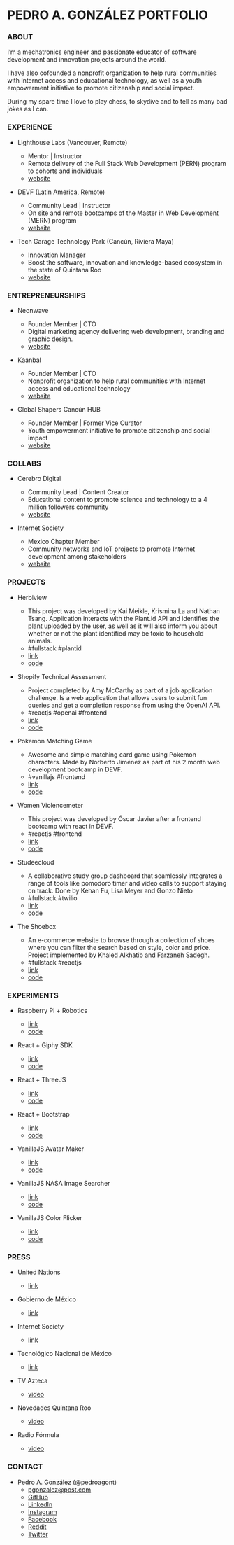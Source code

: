 # PEDRO A. GONZÁLEZ PORTFOLIO

### ABOUT

I’m a mechatronics engineer and passionate educator of software development and innovation projects around the world.

I have also cofounded a nonprofit organization to help rural communities with Internet access and educational technology, as well as a youth empowerment initiative to promote citizenship and social impact.

During my spare time I love to play chess, to skydive and to tell as many bad jokes as I can.

### EXPERIENCE

- Lighthouse Labs (Vancouver, Remote)
  - Mentor | Instructor
  - Remote delivery of the Full Stack Web Development (PERN) program to cohorts and individuals
  - [website](https://www.lighthouselabs.ca)

- DEVF (Latin America, Remote)
  - Community Lead | Instructor
  - On site and remote bootcamps of the Master in Web Development (MERN) program
  - [website](https://devf.la)

- Tech Garage Technology Park (Cancún, Riviera Maya)
  - Innovation Manager
  - Boost the software, innovation and knowledge-based ecosystem in the state of Quintana Roo
  - [website](https://www.facebook.com/techgaragemx)

### ENTREPRENEURSHIPS

- Neonwave
  - Founder Member | CTO
  - Digital marketing agency delivering web development, branding and graphic design.
  - [website](https://neonwave.mx)

- Kaanbal
  - Founder Member | CTO
  - Nonprofit organization to help rural communities with Internet access and educational technology
  - [website](https://kaanbal.org)

- Global Shapers Cancún HUB
  - Founder Member | Former Vice Curator
  - Youth empowerment initiative to promote citizenship and social impact
  - [website](https://globalshaperscancun.org)

### COLLABS

- Cerebro Digital
  - Community Lead | Content Creator
  - Educational content to promote science and technology to a 4 million followers community
  - [website](https://www.facebook.com/tucerebrodigital)

- Internet Society
  - Mexico Chapter Member
  - Community networks and IoT projects to promote Internet development among stakeholders
  - [website](https://www.internetsociety.org)

### PROJECTS

- Herbiview
  - This project was developed by Kai Meikle, Krismina La and Nathan Tsang. Application interacts with the Plant.id API and identifies the plant uploaded by the user, as well as it will also inform you about whether or not the plant identified may be toxic to household animals.
  - #fullstack #plantid
  - [link](https://herbiview-production.up.railway.app)
  - [code](https://github.com/pedroagont/herbiview)

- Shopify Technical Assessment
  - Project completed by Amy McCarthy as part of a job application challenge. Is a web application that allows users to submit fun queries and get a completion response from using the OpenAI API.
  - #reactjs #openai #frontend
  - [link](https://shopify-technical-assignment.vercel.app)
  - [code](https://github.com/amyleblanc/shopify-technical-assignment)

- Pokemon Matching Game
  - Awesome and simple matching card game using Pokemon characters. Made by Norberto Jiménez as part of his 2 month web development bootcamp in DEVF.
  - #vanillajs #frontend 
  - [link](https://norbjz.github.io/memorama-pokemon)
  - [code](https://github.com/Norbjz/memorama-pokemon)

- Women Violencemeter
  - This project was developed by Óscar Javier after a frontend bootcamp with react in DEVF.
  - #reactjs #frontend 
  - [link](https://mo0sh.github.io/violentometro)
  - [code](https://github.com/mo0sh/violentometro)

- Studeecloud
  - A collaborative study group dashboard that seamlessly integrates a range of tools like pomodoro timer and video calls to support staying on track. Done by Kehan Fu, Lisa Meyer and Gonzo Nieto
  - #fullstack #twilio
  - [link](https://studeecloud-production.up.railway.app/login.html)
  - [code](https://github.com/pedroagont/studeecloud)

- The Shoebox
  - An e-commerce website to browse through a collection of shoes where you can filter the search based on style, color and price. Project implemented by Khaled Alkhatib and Farzaneh Sadegh.
  - #fullstack #reactjs
  - [link](https://shoe-box.netlify.app)
  - [code](https://github.com/FarzanehSa/shoeBox-client)

### EXPERIMENTS

- Raspberry Pi + Robotics
  - [link](https://pedroagont.tumblr.com/post/137541587893#137541587893)
  - [code](https://github.com/pedroagont/py-carosc)

- React + Giphy SDK
  - [link](https://react-cool-gifs.netlify.app)
  - [code](https://github.com/pedroagont/react-cool-gifs)

- React + ThreeJS
  - [link](https://react-three-js.netlify.app)
  - [code](https://github.com/pedroagont/react-three-js)

- React + Bootstrap
  - [link](https://react-bootstrap-g7.netlify.app)
  - [code](https://github.com/pedroagont/master-code-g7/blob/master/05_Frontend/07_react-bootstrap)

- VanillaJS Avatar Maker
  - [link](https://pedroagont.github.io/mochi-maker)
  - [code](https://github.com/pedroagont/mochi-maker)

- VanillaJS NASA Image Searcher
  - [link](https://pedroagont.github.io/steam-fair-conference-8apr)
  - [code](https://github.com/pedroagont/steam-fair-conference-8apr)

- VanillaJS Color Flicker
  - [link](https://pedroagont.github.io/The-Flicker)
  - [code](https://github.com/pedroagont/The-Flicker)

### PRESS

- United Nations
  - [link](https://www.un.org/sustainabledevelopment/blog/2016/12/video-pedro-gonzalez-on-indigenous-communities-and-the-internet/)

- Gobierno de México
  - [link](https://www.gob.mx/tecnm/articulos/participa-tecnm-en-foro-internacional-de-ciencia-tecnologia-e-innovacion-en-nueva-york)

- Internet Society
  - [link](https://www.internetsociety.org/blog/2016/07/connecting-the-unconnected-the-story-of-a-visit-to-a-school-in-agua-azul-mexico/)

- Tecnológico Nacional de México
  - [link](http://www.dgest.gob.mx/ciencia-y-tecnologia/pedro-gonzalez-busca-disminuir-la-brecha-digital-de-mexico-al-mundo)

- TV Azteca
  - [video](https://www.youtube.com/watch?v=W6bhcRPkdLQ)

- Novedades Quintana Roo
  - [video](https://www.youtube.com/watch?v=TSK7pnEjTZQ)

- Radio Fórmula
  - [video](https://www.youtube.com/watch?v=-Sf520Pf_vo)

### CONTACT

- Pedro A. González (@pedroagont)
  - pgonzalez@post.com
  - [GitHub](https://github.com/pedroagont)
  - [LinkedIn](https://www.linkedin.com/in/pedroagont)
  - [Instagram](https://www.instagram.com/pedroagont/)
  - [Facebook](https://www.facebook.com/pedroagont)
  - [Reddit](https://www.reddit.com/user/pedroagont)
  - [Twitter](https://twitter.com/pedroagont)
